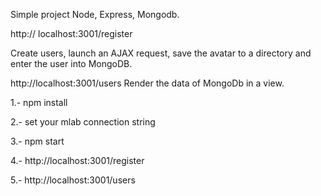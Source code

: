 
Simple project Node, Express, Mongodb.

http:// localhost:3001/register

Create users, launch an AJAX request, save the avatar to a directory and enter the user into MongoDB.

http://localhost:3001/users
Render the data of MongoDb in a view.


1.- npm install

2.- set your mlab connection string

3.- npm start

4.- http://localhost:3001/register 

5.- http://localhost:3001/users

